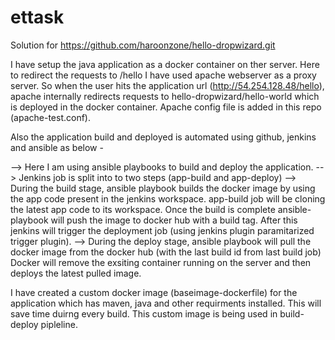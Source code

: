 # ettask

Solution for https://github.com/haroonzone/hello-dropwizard.git

I have setup the java application as a docker container on ther server.
Here to redirect the requests to /hello I have used apache webserver as a proxy server. So when the user hits the application
url (http://54.254.128.48/hello), apache internally redirects requests to hello-dropwizard/hello-world which is deployed in the docker container. 
Apache config file is added in this repo (apache-test.conf).


Also the application build and deployed is automated using github, jenkins and ansible as below - 

 --> Here I am using ansible playbooks to build and deploy the application.
 --> Jenkins job is split into to two steps (app-build and app-deploy)
 --> During the build stage, ansible playbook builds the docker image by using the app code present in the jenkins workspace.
     app-build job will be cloning the latest app code to its workspace. Once the build is complete ansible-playbook will push
     the image to docker hub with a build tag. After this jenkins will trigger the deployment job (using jenkins plugin paramitarized trigger plugin).
 --> During the deploy stage, ansible playbook will pull the docker image from the docker hub (with the last build id from last build job)
     Docker will remove the exsiting container running on the server and then deploys the latest pulled image.
     
     
I have created a custom docker image (baseimage-dockerfile) for the application which has maven, java and other requirments installed. This will save time duirng every build.
This custom image is being used in build-deploy pipleline. 
